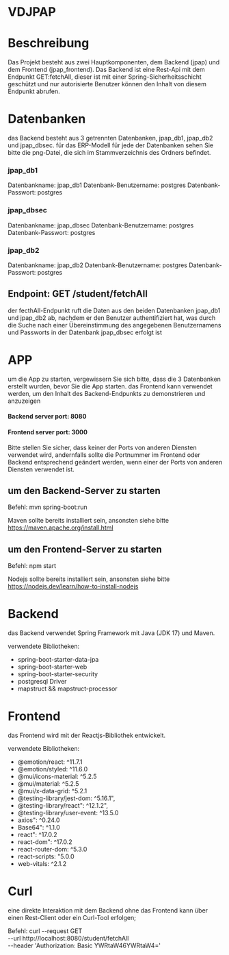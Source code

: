 # VDJPAP

# Beschreibung

Das Projekt besteht aus zwei Hauptkomponenten, dem Backend (jpap) und dem Frontend (jpap_frontend). Das Backend ist eine Rest-Api mit dem Endpunkt GET:fetchAll, dieser ist mit einer Spring-Sicherheitsschicht geschützt und nur autorisierte Benutzer können den Inhalt von diesem Endpunkt abrufen.

# Datenbanken

das Backend besteht aus 3 getrennten Datenbanken, jpap_db1, jpap_db2 und jpap_dbsec.
für das ERP-Modell für jede der Datenbanken sehen Sie bitte die png-Datei, die sich im Stammverzeichnis des Ordners befindet.

### jpap_db1
Datenbankname: jpap_db1
Datenbank-Benutzername: postgres
Datenbank-Passwort: postgres

### jpap_dbsec
Datenbankname: jpap_dbsec
Datenbank-Benutzername: postgres
Datenbank-Passwort: postgres

### jpap_db2
Datenbankname: jpap_db2
Datenbank-Benutzername: postgres
Datenbank-Passwort: postgres

## Endpoint: GET /student/fetchAll

der fecthAll-Endpunkt ruft die Daten aus den beiden Datenbanken jpap_db1 und jpap_db2 ab, nachdem er den Benutzer authentifiziert hat, was durch die Suche nach einer Übereinstimmung des angegebenen Benutzernamens und Passworts in der Datenbank jpap_dbsec erfolgt ist

# APP

um die App zu starten, vergewissern Sie sich bitte, dass die 3 Datenbanken erstellt wurden, bevor Sie die App starten.
das Frontend kann verwendet werden, um den Inhalt des Backend-Endpunkts zu demonstrieren und anzuzeigen


#### Backend server port: 8080
#### Frontend server port: 3000

Bitte stellen Sie sicher, dass keiner der Ports von anderen Diensten verwendet wird, andernfalls sollte die Portnummer im Frontend oder Backend entsprechend geändert werden, wenn einer der Ports von anderen Diensten verwendet ist.

## um den Backend-Server zu starten

Befehl: mvn spring-boot:run

Maven sollte bereits installiert sein, ansonsten siehe bitte https://maven.apache.org/install.html

## um den Frontend-Server zu starten

Befehl: npm start 

Nodejs sollte bereits installiert sein, ansonsten siehe bitte https://nodejs.dev/learn/how-to-install-nodejs


# Backend

das Backend verwendet Spring Framework mit Java (JDK 17) und Maven.

verwendete Bibliotheken: 

- spring-boot-starter-data-jpa
- spring-boot-starter-web
- spring-boot-starter-security
- postgresql Driver
- mapstruct && mapstruct-processor

# Frontend

das Frontend wird mit der Reactjs-Bibliothek entwickelt.

verwendete Bibliotheken: 

- @emotion/react: ^11.7.1
- @emotion/styled: ^11.6.0
- @mui/icons-material: ^5.2.5
- @mui/material: ^5.2.5
- @mui/x-data-grid: ^5.2.1
- @testing-library/jest-dom: ^5.16.1",
- @testing-library/react": ^12.1.2",
- @testing-library/user-event: ^13.5.0
- axios": ^0.24.0
- Base64": ^1.1.0
- react": ^17.0.2
- react-dom": ^17.0.2
- react-router-dom: ^5.3.0
- react-scripts: "5.0.0
- web-vitals: ^2.1.2

# Curl

eine direkte Interaktion mit dem Backend ohne das Frontend kann über einen Rest-Client oder ein Curl-Tool erfolgen;

Befehl: curl --request GET \
             --url http://localhost:8080/student/fetchAll \
             --header 'Authorization: Basic YWRtaW46YWRtaW4='
